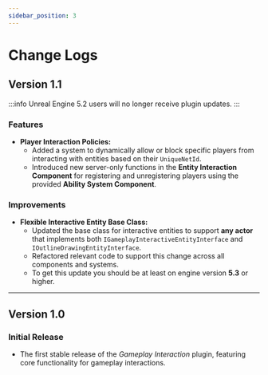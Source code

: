 ```yaml
---
sidebar_position: 3
---
```


# Change Logs

## Version 1.1

:::info
Unreal Engine 5.2 users will no longer receive plugin updates.
:::

### Features
- **Player Interaction Policies:**  
  - Added a system to dynamically allow or block specific players from interacting with entities based on their `UniqueNetId`.  
  - Introduced new server-only functions in the **Entity Interaction Component** for registering and unregistering players using the provided **Ability System Component**.

### Improvements
- **Flexible Interactive Entity Base Class:**  
  - Updated the base class for interactive entities to support **any actor** that implements both `IGameplayInteractiveEntityInterface` and `IOutlineDrawingEntityInterface`.  
  - Refactored relevant code to support this change across all components and systems.  
  - To get this update you should be at least on engine version **5.3** or higher.

--- 

## Version 1.0

### **Initial Release**
- The first stable release of the *Gameplay Interaction* plugin, featuring core functionality for gameplay interactions.
